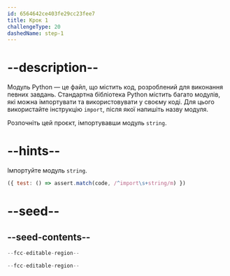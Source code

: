 ```yaml
---
id: 6564642ce403fe29cc23fee7
title: Крок 1
challengeType: 20
dashedName: step-1
---
```


# --description--

Модуль Python — це файл, що містить код, розроблений для виконання певних завдань. Стандартна бібліотека Python містить багато модулів, які можна імпортувати та використовувати у своєму коді. Для цього використайте інструкцію `import`, після якої напишіть назву модуля.

Розпочніть цей проєкт, імпортувавши модуль `string`.

# --hints--

Імпортуйте модуль `string`.

```js
({ test: () => assert.match(code, /^import\s+string/m) })
```

# --seed--

## --seed-contents--

```py
--fcc-editable-region--

--fcc-editable-region--
```

